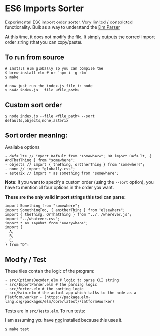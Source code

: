 # ES6 Imports Sorter

Experimental ES6 import order sorter. Very limited / constricted functionality. Built as a way to understand the [Elm Parser](https://package.elm-lang.org/packages/elm/parser/latest/Parser).

At this time, it does not modify the file. It simply outputs the correct import order string (that you can copy/paste).

## To run from source

```
# install elm globally so you can compile the
$ brew install elm # or `npm i -g elm`
$ make 

# now just run the index.js file in node
$ node index.js --file <file_path>
```

## Custom sort order

```
$ node index.js --file <file_path> --sort defaults,objects,none,asterix
```

## Sort order meaning:

Available options:

```
- defaults // import Default from "somewhere"; OR import Default, { AndThatThing } from "somewhere";
- objects // import { theThing, orOtherThing } from "somewhere";
- none // import "globally.css";
- asterix // import * as something from "somewhere";
```

**Note**: If you want to specify a custom order (using the `--sort` option), you have to mention all four options in the order you want.

**These are the only valid import strings this tool can parse:**

```
import Something from "somewhere";
import SomethingToo, { anotherThing } from "elsewhere";
import { theThing, OrThatThing } from "../../wherever.js";
import "../whatever.css";
import * as sayWhat from "everywhere";
import { 
  A,
  B,
  C,
} from "D";
```

## Modify / Test

These files contain the logic of the program:

```
- src/OptionsDecoder.elm # logic to parse CLI string 
- src/ImportParser.elm # the parsing logic
- src/Sorter.elm # the sorting logic
- src/Main.elm # the actual app which talks to the node as a Platform.worker - (https://package.elm-lang.org/packages/elm/core/latest/Platform#worker)
```

Tests are in `src/Tests.elm`. To run tests:

I am assuming you have [npx](https://www.npmjs.com/package/npx) installed because this uses it.
``` 
$ make test
```